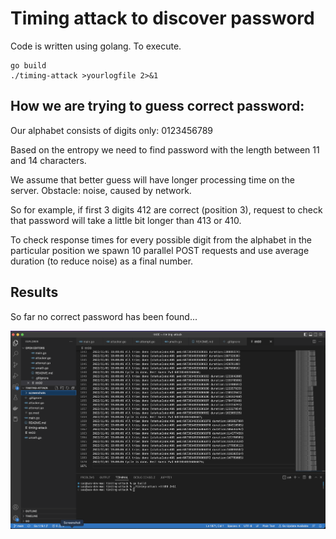# Timing attack to discover password

Code is written using golang. To execute.

```
go build
./timing-attack >yourlogfile 2>&1
```

## How we are trying to guess correct password:

Our alphabet consists of digits only: 0123456789

Based on the entropy we need to find password with the length between 11 and 14 characters.

We assume that better guess will have longer processing time on the server. Obstacle: noise, caused by network.

So for example, if first 3 digits 412 are correct (position 3), request to check that password will take a little bit longer than 413 or 410.

To check response times for every possible digit from the alphabet in the particular position we spawn 10 parallel POST requests and use average duration (to reduce noise) as a final number.

## Results

So far no correct password has been found...

![Output of the timing-attack application](./screenshots/example_of_timing_attack_output.png)